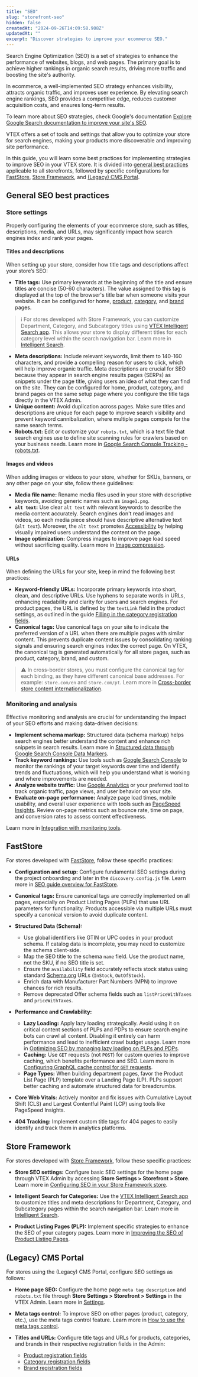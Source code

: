 ```yaml
---
title: "SEO"
slug: "storefront-seo"
hidden: false
createdAt: "2024-09-26T14:09:58.908Z"
updatedAt: ""
excerpt: "Discover strategies to improve your ecommerce SEO."
---
```


Search Engine Optimization (SEO) is a set of strategies to enhance the performance of websites, blogs, and web pages. The primary goal is to achieve higher rankings in organic search results, driving more traffic and boosting the site's authority.

In ecommerce, a well-implemented SEO strategy enhances visibility, attracts organic traffic, and improves user experience. By elevating search engine rankings, SEO provides a competitive edge, reduces customer acquisition costs, and ensures long-term results.

To learn more about SEO strategies, check Google's documentation [Explore Google Search documentation to improve your site's SEO](https://developers.google.com/search/docs).

VTEX offers a set of tools and settings that allow you to optimize your store for search engines, making your products more discoverable and improving site performance.

In this guide, you will learn some best practices for implementing strategies to improve SEO in your VTEX store. It is divided into [general best practices](#general-seo-best-practices) applicable to all storefronts, followed by specific configurations for [FastStore](#faststore), [Store Framework](#store-framework), and [(Legacy) CMS Portal](#legacy-cms-portal).

## General SEO best practices

### Store settings

Properly configuring the elements of your ecommerce store, such as titles, descriptions, media, and URLs, may significantly impact how search engines index and rank your pages.

#### Titles and descriptions

When setting up your store, consider how title tags and descriptions affect your store’s SEO:

- **Title tags:** Use primary keywords at the beginning of the title and ensure titles are concise (50-60 characters). The value assigned to this tag is displayed at the top of the browser's title bar when someone visits your website. It can be configured for home, [product](https://help.vtex.com/en/tutorial/product-registration-fields--4dYXWIK3zyS8IceKkQseke), [category](https://help.vtex.com/en/tutorial/category-registration-fields--5Z7RrvW41yumyQCmk2iqoG), and [brand](https://help.vtex.com/en/tutorial/brand-registration-fields--37Ky7lTbEkiWIAYA80EMyI) pages.

> ℹ️ For stores developed with Store Framework, you can customize Department, Category, and Subcategory titles using [VTEX Intelligent Search app](https://developers.vtex.com/docs/apps/vtex.search@1.0.8). This allows your store to display different titles for each category level within the search navigation bar. Learn more in [Intelligent Search](https://help.vtex.com/tracks/vtex-intelligent-search).

- **Meta descriptions:** Include relevant keywords, limit them to 140-160 characters, and provide a compelling reason for users to click, which will help improve organic traffic. Meta descriptions are crucial for SEO because they appear in search engine results pages (SERPs) as snippets under the page title, giving users an idea of what they can find on the site. They can be configured for home, product, category, and brand pages on the same setup page where you configure the title tags directly in the VTEX Admin.
- **Unique content:** Avoid duplication across pages. Make sure titles and descriptions are unique for each page to improve search visibility and prevent keyword cannibalization, where multiple pages compete for the same search terms.
- **Robots.txt:** Edit or customize your `robots.txt`, which is a text file that search engines use to define site scanning rules for crawlers based on your business needs. Learn more in [Google Search Console Tracking - robots.txt](https://help.vtex.com/en/tutorial/google-search-console-tracking-robots-txt--tutorials_574).

#### Images and videos

When adding images or videos to your store, whether for SKUs, banners, or any other page on your site, follow these guidelines:

- **Media file name:** Rename media files used in your store with descriptive keywords, avoiding generic names such as `image1.png`.
- **`alt text`:** Use clear `alt text` with relevant keywords to describe the media content accurately. Search engines don't read images and videos, so each media piece should have descriptive alternative text (`alt text`). Moreover, the `alt text` promotes [Accessibility](https://developers.vtex.com/docs/guides/storefront-accessibility) by helping visually impaired users understand the content on the page.
- **Image optimization:** Compress images to improve page load speed without sacrificing quality. Learn more in [Image compression](https://help.vtex.com/tutorial/image-compression--4klbgpsPksq44KcwqKeye8).

#### URLs

When defining the URLs for your site, keep in mind the following best practices:

- **Keyword-friendly URLs:** Incorporate primary keywords into short, clean, and descriptive URLs. Use hyphens to separate words in URLs, enhancing readability and clarity for users and search engines. For product pages, the URL is defined by the `textLink` field in the product settings, as outlined in the guide [Filling in the category registration fields](https://help.vtex.com/en/tutorial/category-registration-fields--5Z7RrvW41yumyQCmk2iqoG).
- **Canonical tags:** Use canonical tags on your site to indicate the preferred version of a URL when there are multiple pages with similar content. This prevents duplicate content issues by consolidating ranking signals and ensuring search engines index the correct page. On VTEX, the canonical tag is generated automatically for all store pages, such as product, category, brand, and custom.

> ⚠ In cross-border stores, you must configure the canonical tag for each binding, as they have different canonical base addresses. For example: `store.com/en` and `store.com/pt`. Learn more in [Cross-border store content internationalization](https://developers.vtex.com/docs/guides/cross-border-custom-urls-1).

### Monitoring and analysis

Effective monitoring and analysis are crucial for understanding the impact of your SEO efforts and making data-driven decisions:

- **Implement schema markup:** Structured data (schema markup) helps search engines better understand the content and enhance rich snippets in search results. Learn more in [Structured data through Google Search Console Data Markers](https://help.vtex.com/en/tutorial/structured-data-through-google-search-console-data-markers--tutorials_560).
- **Track keyword rankings:** Use tools such as [Google Search Console](https://search.google.com/search-console/about) to monitor the rankings of your target keywords over time and identify trends and fluctuations, which will help you understand what is working and where improvements are needed.
- **Analyze website traffic:** Use [Google Analytics](https://analytics.google.com/) or your preferred tool to track organic traffic, page views, and user behavior on your site.
- **Evaluate on-page performance:** Analyze page load times, mobile usability, and overall user experience with tools such as [PageSpeed Insights](https://pagespeed.web.dev/). Review on-page metrics such as bounce rate, time on page, and conversion rates to assess content effectiveness.

Learn more in [Integration with monitoring tools](https://help.vtex.com/subcategory/tracking-integration--1luKrYptdi8WoMYckakUaM).

## FastStore

For stores developed with [FastStore](https://developers.vtex.com/docs/guides/faststore), follow these specific practices:

- **Configuration and setup:** Configure fundamental SEO settings during the project onboarding and later in the `discovery.config.js` file. Learn more in [SEO guide overview for FastStore](https://developers.vtex.com/docs/guides/faststore/seo-overview).

- **Canonical tags:** Ensure canonical tags are correctly implemented on all pages, especially on Product Listing Pages (PLPs) that use URL parameters for functionality. Products accessible via multiple URLs must specify a canonical version to avoid duplicate content.

- **Structured Data (Schema):**
  - Use global identifiers like GTIN or UPC codes in your product schema. If catalog data is incomplete, you may need to customize the schema client-side.
  - Map the SEO title to the schema `name` field. Use the product name, not the SKU, if no SEO title is set.
  - Ensure the `availability` field accurately reflects stock status using standard [Schema.org](https://schema.org/) URLs (`InStock`, `OutOfStock`).
  - Enrich data with Manufacturer Part Numbers (MPN) to improve chances for rich results.
  - Remove deprecated Offer schema fields such as `listPriceWithTaxes` and `priceWithTaxes`.

- **Performance and Crawlability:**
  - **Lazy Loading:** Apply lazy loading strategically. Avoid using it on critical content sections of PLPs and PDPs to ensure search engine bots can crawl all content. Disabling it entirely can harm performance and lead to inefficient crawl budget usage. Learn more in [Optimizing SEO by managing lazy loading on PLPs and PDPs](https://developers.vtex.com/docs/guides/faststore/seo-optimizing-seo-by-managing-lazy-loading-on-plp-and-pdp).
  - **Caching:** Use `GET` requests (not `POST`) for custom queries to improve caching, which benefits performance and SEO. Learn more in [Configuring GraphQL cache control for `GET` requests](https://developers.vtex.com/docs/guides/faststore/faststore-api-configuring-graphql-cache-control).
  - **Page Types:** When building department pages, favor the Product List Page (PLP) template over a Landing Page (LP). PLPs support better caching and automate structured data for breadcrumbs.

- **Core Web Vitals:** Actively monitor and fix issues with Cumulative Layout Shift (CLS) and Largest Contentful Paint (LCP) using tools like PageSpeed Insights.

- **404 Tracking:** Implement custom title tags for 404 pages to easily identify and track them in analytics platforms.

## Store Framework

For stores developed with [Store Framework](https://developers.vtex.com/docs/guides/store-framework), follow these specific practices:

- **Store SEO settings:** Configure basic SEO settings for the home page through VTEX Admin by accessing **Store Settings > Storefront > Store**. Learn more in [Configuring SEO in your Store Framework store](https://help.vtex.com/pt/tutorial/configuring-seo-in-your-store--1sKskEsjUSvgHyqM8oknVR).

- **Intelligent Search for Categories:** Use the [VTEX Intelligent Search app](https://developers.vtex.com/docs/apps/vtex.search@1.0.8) to customize titles and meta descriptions for Department, Category, and Subcategory pages within the search navigation bar. Learn more in [Intelligent Search](https://help.vtex.com/tracks/vtex-intelligent-search).

- **Product Listing Pages (PLP):** Implement specific strategies to enhance the SEO of your category pages. Learn more in [Improving the SEO of Product Listing Pages](https://help.vtex.com/en/tutorial/improving-the-seo-of-product-listing-pages--UrQtlKAMuSaLBP5wG9ftG).

## (Legacy) CMS Portal

For stores using the (Legacy) CMS Portal, configure SEO settings as follows:

- **Home page SEO:** Configure the home page `meta tag description` and `robots.txt` file through **Store Settings > Storefront > Settings** in the VTEX Admin. Learn more in [Settings](https://help.vtex.com/en/tracks/cms--2YcpgIljVaLVQYMzxQbc3z/1oN446gRGcR2s70RvBCAmj#settings).

- **Meta tags control:** To improve SEO on other pages (product, category, etc.), use the meta tags control feature. Learn more in [How to use the meta tags control](https://help.vtex.com/en/tutorial/how-to-use-the-meta-tags-control--2OPiSPubgcEqIikAWsCouk).

- **Titles and URLs:** Configure title tags and URLs for products, categories, and brands in their respective registration fields in the Admin:
  - [Product registration fields](https://help.vtex.com/en/tutorial/product-registration-fields--4dYXWIK3zyS8IceKkQseke)
  - [Category registration fields](https://help.vtex.com/en/tutorial/category-registration-fields--5Z7RrvW41yumyQCmk2iqoG)
  - [Brand registration fields](https://help.vtex.com/en/tutorial/brand-registration-fields--37Ky7lTbEkiWIAYA80EMyI)
